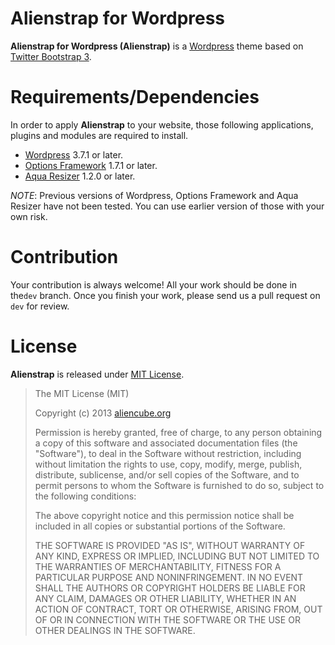 # Alienstrap for Wordpress

**Alienstrap for Wordpress (Alienstrap)** is a [Wordpress](http://wordpress.org) theme based on [Twitter Bootstrap 3](http://getbootstrap.com).


# Requirements/Dependencies #

In order to apply **Alienstrap** to your website, those following applications, plugins and modules are required to install.

* [Wordpress](http://wordpress.org) 3.7.1 or later.
* [Options Framework](http://wordpress.org/plugins/options-framework) 1.7.1 or later.
* [Aqua Resizer](https://github.com/syamilmj/Aqua-Resizer) 1.2.0 or later.

_*NOTE*_: Previous versions of Wordpress, Options Framework and Aqua Resizer have not been tested. You can use earlier version of those with your own risk.


# Contribution #

Your contribution is always welcome! All your work should be done in the`dev` branch. Once you finish your work, please send us a pull request on `dev` for review.


# License #

**Alienstrap** is released under [MIT License](http://opensource.org/licenses/MIT).

> The MIT License (MIT)
> 
> Copyright (c) 2013 [aliencube.org](http://aliencube.org)
> 
> Permission is hereby granted, free of charge, to any person obtaining a copy of this software and associated documentation files (the "Software"), to deal in the Software without restriction, including without limitation the rights to use, copy, modify, merge, publish, distribute, sublicense, and/or sell copies of the Software, and to permit persons to whom the Software is
> furnished to do so, subject to the following conditions:
> 
> The above copyright notice and this permission notice shall be included in all copies or substantial portions of the Software.
> 
> THE SOFTWARE IS PROVIDED "AS IS", WITHOUT WARRANTY OF ANY KIND, EXPRESS OR IMPLIED, INCLUDING BUT NOT LIMITED TO THE WARRANTIES OF MERCHANTABILITY, FITNESS FOR A PARTICULAR PURPOSE AND NONINFRINGEMENT. IN NO EVENT SHALL THE AUTHORS OR COPYRIGHT HOLDERS BE LIABLE FOR ANY CLAIM, DAMAGES OR OTHER LIABILITY, WHETHER IN AN ACTION OF CONTRACT, TORT OR OTHERWISE, ARISING FROM, OUT OF OR IN CONNECTION WITH THE SOFTWARE OR THE USE OR OTHER DEALINGS IN THE SOFTWARE.
